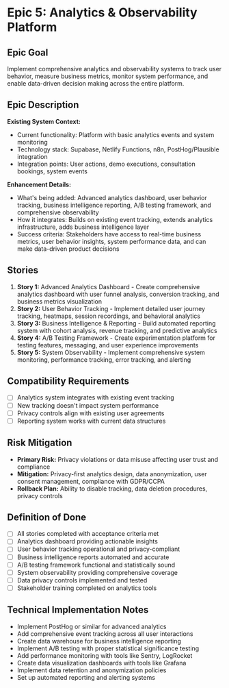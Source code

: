 # Epic 5: Analytics & Observability Platform

## Epic Goal

Implement comprehensive analytics and observability systems to track user behavior, measure business metrics, monitor system performance, and enable data-driven decision making across the entire platform.

## Epic Description

**Existing System Context:**
- Current functionality: Platform with basic analytics events and system monitoring
- Technology stack: Supabase, Netlify Functions, n8n, PostHog/Plausible integration
- Integration points: User actions, demo executions, consultation bookings, system events

**Enhancement Details:**
- What's being added: Advanced analytics dashboard, user behavior tracking, business intelligence reporting, A/B testing framework, and comprehensive observability
- How it integrates: Builds on existing event tracking, extends analytics infrastructure, adds business intelligence layer
- Success criteria: Stakeholders have access to real-time business metrics, user behavior insights, system performance data, and can make data-driven product decisions

## Stories

1. **Story 1:** Advanced Analytics Dashboard - Create comprehensive analytics dashboard with user funnel analysis, conversion tracking, and business metrics visualization
2. **Story 2:** User Behavior Tracking - Implement detailed user journey tracking, heatmaps, session recordings, and behavioral analytics
3. **Story 3:** Business Intelligence & Reporting - Build automated reporting system with cohort analysis, revenue tracking, and predictive analytics
4. **Story 4:** A/B Testing Framework - Create experimentation platform for testing features, messaging, and user experience improvements
5. **Story 5:** System Observability - Implement comprehensive system monitoring, performance tracking, error tracking, and alerting

## Compatibility Requirements

- [ ] Analytics system integrates with existing event tracking
- [ ] New tracking doesn't impact system performance
- [ ] Privacy controls align with existing user agreements
- [ ] Reporting system works with current data structures

## Risk Mitigation

- **Primary Risk:** Privacy violations or data misuse affecting user trust and compliance
- **Mitigation:** Privacy-first analytics design, data anonymization, user consent management, compliance with GDPR/CCPA
- **Rollback Plan:** Ability to disable tracking, data deletion procedures, privacy controls

## Definition of Done

- [ ] All stories completed with acceptance criteria met
- [ ] Analytics dashboard providing actionable insights
- [ ] User behavior tracking operational and privacy-compliant
- [ ] Business intelligence reports automated and accurate
- [ ] A/B testing framework functional and statistically sound
- [ ] System observability providing comprehensive coverage
- [ ] Data privacy controls implemented and tested
- [ ] Stakeholder training completed on analytics tools

## Technical Implementation Notes

- Implement PostHog or similar for advanced analytics
- Add comprehensive event tracking across all user interactions
- Create data warehouse for business intelligence reporting
- Implement A/B testing with proper statistical significance testing
- Add performance monitoring with tools like Sentry, LogRocket
- Create data visualization dashboards with tools like Grafana
- Implement data retention and anonymization policies
- Set up automated reporting and alerting systems
